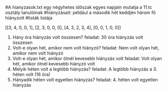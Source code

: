 #A hianyzasok.txt egy négyhetes időszak egyes napjain mutatja a 11.tc osztály tanulóinak #hiányzásait: például a második hét keddjén három fő hiányzott #listák listája

[[3, 4, 0, 0, 1], [2, 3, 0, 0, 0], [4, 3, 2, 3, 4], [0, 0, 1, 0, 0]]

1. Hány óra hiányzás volt összesen?
feladat: 30 óra hiányzás volt összesen
2. Volt-e olyan hét, amikor nem volt hiányzó?
feladat: Nem volt olyan hét, amikor nem volt hiányzó
3. Volt-e olyan hét, amikor ötnél kevesebb hiányzás volt
feladat: Volt olyan hét, amikor ötnél kevesebb hiányzó volt
4. Melyik héten volt a legtöbb hiányzás?
feladat: A legtöbb hiányzás a 3. héten volt (16 óra)
5. Hányadik héten volt egyetlen hiányzás?
feladat: 4. héten volt egyetlen hiányzás
